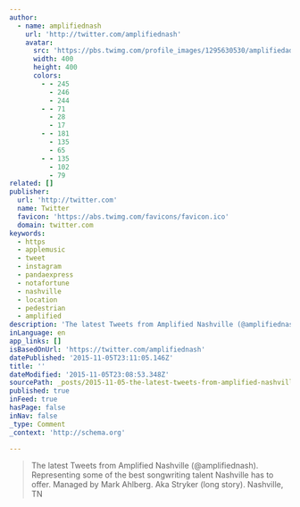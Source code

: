 ```yaml
---
author:
  - name: amplifiednash
    url: 'http://twitter.com/amplifiednash'
    avatar:
      src: 'https://pbs.twimg.com/profile_images/1295630530/amplifiedadmin-final_400x400.jpg'
      width: 400
      height: 400
      colors:
        - - 245
          - 246
          - 244
        - - 71
          - 28
          - 17
        - - 181
          - 135
          - 65
        - - 135
          - 102
          - 79
related: []
publisher:
  url: 'http://twitter.com'
  name: Twitter
  favicon: 'https://abs.twimg.com/favicons/favicon.ico'
  domain: twitter.com
keywords:
  - https
  - applemusic
  - tweet
  - instagram
  - pandaexpress
  - notafortune
  - nashville
  - location
  - pedestrian
  - amplified
description: 'The latest Tweets from Amplified Nashville (@amplifiednash). Representing some of the best songwriting talent Nashville has to offer. Managed by Mark Ahlberg. Aka Stryker (long story). Nashville, TN'
inLanguage: en
app_links: []
isBasedOnUrl: 'https://twitter.com/amplifiednash'
datePublished: '2015-11-05T23:11:05.146Z'
title: ''
dateModified: '2015-11-05T23:08:53.348Z'
sourcePath: _posts/2015-11-05-the-latest-tweets-from-amplified-nashville-amplifiednash.md
published: true
inFeed: true
hasPage: false
inNav: false
_type: Comment
_context: 'http://schema.org'

---
```

> The latest Tweets from Amplified Nashville &lpar;&commat;amplifiednash&rpar;&period; Representing some of the best songwriting talent Nashville has to offer&period; Managed by Mark Ahlberg&period; Aka Stryker &lpar;long story&rpar;&period; Nashville&comma; TN